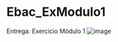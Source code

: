 # Ebac_ExModulo1
Entrega: Exercício Módulo 1
![image](https://github.com/user-attachments/assets/fadcf69f-a774-482d-b201-1153aeb9d916)
